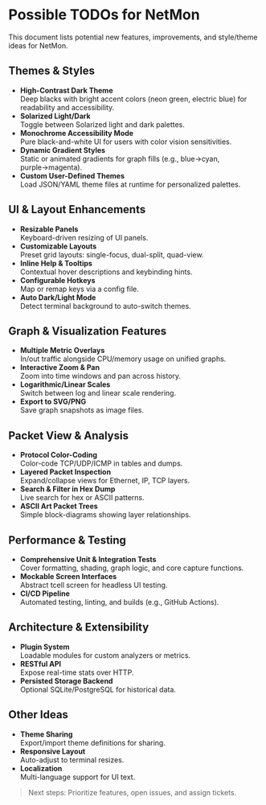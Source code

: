 # Possible TODOs for NetMon

This document lists potential new features, improvements, and style/theme ideas for NetMon.

## Themes & Styles
- **High-Contrast Dark Theme**  
  Deep blacks with bright accent colors (neon green, electric blue) for readability and accessibility.
- **Solarized Light/Dark**  
  Toggle between Solarized light and dark palettes.
- **Monochrome Accessibility Mode**  
  Pure black-and-white UI for users with color vision sensitivities.
- **Dynamic Gradient Styles**  
  Static or animated gradients for graph fills (e.g., blue→cyan, purple→magenta).
- **Custom User-Defined Themes**  
  Load JSON/YAML theme files at runtime for personalized palettes.

## UI & Layout Enhancements
- **Resizable Panels**  
  Keyboard-driven resizing of UI panels.
- **Customizable Layouts**  
  Preset grid layouts: single-focus, dual-split, quad-view.
- **Inline Help & Tooltips**  
  Contextual hover descriptions and keybinding hints.
- **Configurable Hotkeys**  
  Map or remap keys via a config file.
- **Auto Dark/Light Mode**  
  Detect terminal background to auto-switch themes.

## Graph & Visualization Features
- **Multiple Metric Overlays**  
  In/out traffic alongside CPU/memory usage on unified graphs.
- **Interactive Zoom & Pan**  
  Zoom into time windows and pan across history.
- **Logarithmic/Linear Scales**  
  Switch between log and linear scale rendering.
- **Export to SVG/PNG**  
  Save graph snapshots as image files.

## Packet View & Analysis
- **Protocol Color-Coding**  
  Color-code TCP/UDP/ICMP in tables and dumps.
- **Layered Packet Inspection**  
  Expand/collapse views for Ethernet, IP, TCP layers.
- **Search & Filter in Hex Dump**  
  Live search for hex or ASCII patterns.
- **ASCII Art Packet Trees**  
  Simple block-diagrams showing layer relationships.

## Performance & Testing
- **Comprehensive Unit & Integration Tests**  
  Cover formatting, shading, graph logic, and core capture functions.
- **Mockable Screen Interfaces**  
  Abstract tcell screen for headless UI testing.
- **CI/CD Pipeline**  
  Automated testing, linting, and builds (e.g., GitHub Actions).

## Architecture & Extensibility
- **Plugin System**  
  Loadable modules for custom analyzers or metrics.
- **RESTful API**  
  Expose real-time stats over HTTP.
- **Persisted Storage Backend**  
  Optional SQLite/PostgreSQL for historical data.

## Other Ideas
- **Theme Sharing**  
  Export/import theme definitions for sharing.
- **Responsive Layout**  
  Auto-adjust to terminal resizes.
- **Localization**  
  Multi-language support for UI text.

> Next steps: Prioritize features, open issues, and assign tickets.

